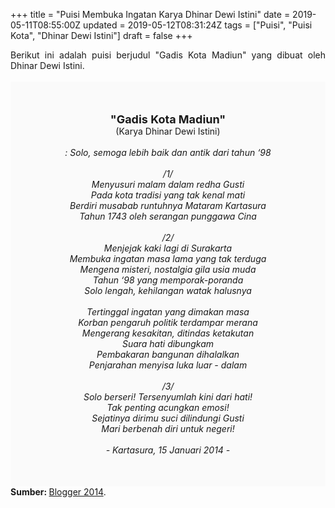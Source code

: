 +++
title = "Puisi Membuka Ingatan Karya Dhinar Dewi Istini"
date = 2019-05-11T08:55:00Z
updated = 2019-05-12T08:31:24Z
tags = ["Puisi", "Puisi Kota", "Dhinar Dewi Istini"]
draft = false
+++

<div dir="ltr" style="text-align: left;" trbidi="on"><div dir="ltr" style="text-align: left;" trbidi="on"><div dir="ltr" style="text-align: left;" trbidi="on"><div style="text-align: justify;">Berikut ini adalah puisi berjudul "Gadis Kota Madiun" yang dibuat oleh Dhinar Dewi Istini.</div><br /><div style="background: #FAFAFA; font-size: 14px; height: auto; margin: 0 auto; padding: 50px; text-align: center; width: auto;"><span style="font-size: 18px;"><b>"Gadis Kota Madiun"</b></span><br />(Karya Dhinar Dewi Istini)<br /><br /><i>: Solo, semoga lebih baik dan antik dari tahun ‘98<br /><br />/1/<br />Menyusuri malam dalam redha Gusti<br />Pada kota tradisi yang tak kenal mati<br />Berdiri musabab runtuhnya Mataram Kartasura<br />Tahun 1743 oleh serangan punggawa Cina<br /><br />/2/<br />Menjejak kaki lagi di Surakarta<br />Membuka ingatan masa lama yang tak terduga<br />Mengena misteri, nostalgia gila usia muda<br />Tahun ‘98 yang memporak-poranda<br />Solo lengah, kehilangan watak halusnya<br /><br />Tertinggal ingatan yang dimakan masa<br />Korban pengaruh politik terdampar merana<br />Mengerang kesakitan, ditindas ketakutan<br />Suara hati dibungkam<br />Pembakaran bangunan dihalalkan<br />Penjarahan menyisa luka luar - dalam<br /><br />/3/<br />Solo berseri! Tersenyumlah kini dari hati!<br />Tak penting acungkan emosi!<br />Sejatinya dirimu suci dilindungi Gusti<br />Mari berbenah diri untuk negeri!<br /><br />- Kartasura, 15 Januari 2014 -</i></div></div></div><div style="text-align: justify;"><b>Sumber: </b><a href="http://nadidewi.blogspot.com/2014/06/puisi-dhinar-solo-dalam-puisi.html" target="_blank">Blogger 2014</a>.</div></div>
